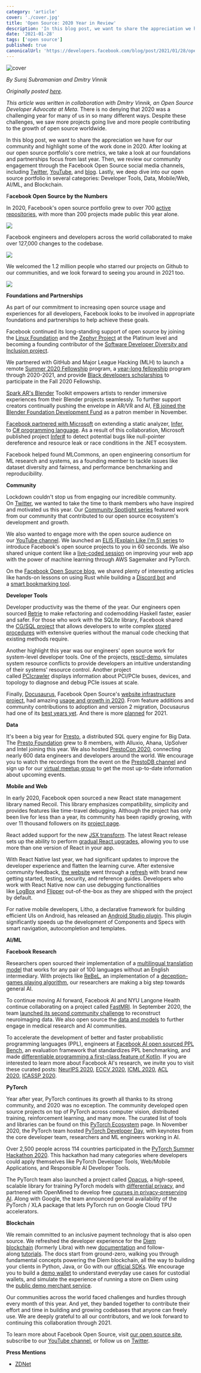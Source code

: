 ```yaml
---
category: 'article'
cover: './cover.jpg'
title: 'Open Source: 2020 Year in Review'
description: 'In this blog post, we want to share the appreciation we have for our community and highlight some of the work done in 2020.'
date: '2021-01-28'
tags: ['open source']
published: true
canonicalUrl: 'https://developers.facebook.com/blog/post/2021/01/28/open-source-2020-year-review/'
---
```


![cover](./cover.jpg)

*By Suraj Subramanian and Dmitry Vinnik*

*Originally posted [here](https://developers.facebook.com/blog/post/2021/01/28/open-source-2020-year-review/).*

*This article was written in collaboration with Dmitry Vinnik, an Open Source Developer Advocate at Meta.*
There is no denying that 2020 was a challenging year for many of us in so many different ways. Despite these challenges, we saw more projects going live and more people contributing to the growth of open source worldwide.

In this blog post, we want to share the appreciation we have for our community and highlight some of the work done in 2020. After looking at our open source portfolio's core metrics, we take a look at our foundations and partnerships focus from last year. Then, we review our community engagement through the Facebook Open Source social media channels, including [Twitter](https://l.facebook.com/l.php?u=https%3A%2F%2Ftwitter.com%2FfbOpenSource&h=AT0jrB5KbdQF87sS_mzc3rix3EMr3sVzTYG_S6Lx1wpTRbCW4z6CskWBsGyzwvkMkxZES2NaR122HYWrqrzRapcEylbHJso_peYL0PR6q6KG4GrKdTwz5_bqeDso2CYyc042LDRMhp4bod__ZUieoCqMIoWro3udGqgYd46Oiy4EECu3S61DHURF), [YouTube](https://l.facebook.com/l.php?u=https%3A%2F%2Fwww.youtube.com%2Fchannel%2FUCCQY962PmHabTjaHv2wJzfQ&h=AT3iOmN9HfJ_0cSWkjd_mpfSPKOuUMD_6F7npNQrphdQoX7A_cqPwJgypsBT5L31f87Ff8WNcTrilu56rm49W9Ddhv5t4DTMFawAUbdgh9Jo7EV4uo3zreQhfb8qvFad2xuvVkQxeBHLQ_BFxE5yZh4Ec-wvryoXWXeV_HuulJ4), and [blog](https://developers.facebook.com/blog/open_source/). Lastly, we deep dive into our open source portfolio in several categories: Developer Tools, Data, Mobile/Web, AI/ML, and Blockchain.

F**acebook Open Source by the Numbers**

In 2020, Facebook's open source portfolio grew to over 700 [active repositories](https://opensource.facebook.com/projects), with more than 200 projects made public this year alone.

![](https://scontent.fyvr1-1.fna.fbcdn.net/v/t39.2365-6/143326803_789981921931781_3625414714551932602_n.jpg?_nc_cat=104&ccb=1-7&_nc_sid=ad8a9d&_nc_ohc=U_pEBQBKRx8AX8NaZkU&_nc_ht=scontent.fyvr1-1.fna&oh=00_AfD5qqU3L8SX3V9pZBmafl49OYT8vOVgADQ3ObFu1hFieg&oe=636B2937)

Facebook engineers and developers across the world collaborated to make over 127,000 changes to the codebase.

![](https://scontent.fyvr1-1.fna.fbcdn.net/v/t39.2365-6/143272396_168278474745372_6971491882314882333_n.jpg?_nc_cat=111&ccb=1-7&_nc_sid=ad8a9d&_nc_ohc=lntReFoSzYkAX_Vbl97&_nc_ht=scontent.fyvr1-1.fna&oh=00_AfDZIl7a1_FxtJbmRcNWuL6oWzHxNQI7xC1htfEa173bGQ&oe=636958A9)

We welcomed the 1.2 million people who starred our projects on Github to our communities, and we look forward to seeing you around in 2021 too.

![](https://scontent.fyvr1-1.fna.fbcdn.net/v/t39.2365-6/143384413_540210096940347_1225666321604919029_n.jpg?_nc_cat=108&ccb=1-7&_nc_sid=ad8a9d&_nc_ohc=WcDnIsaLtuIAX-Zu_VE&_nc_ht=scontent.fyvr1-1.fna&oh=00_AfDOztalRERJC3C7jd478htYDddS_y03J-E9e-KXmJcLrA&oe=636B00BE)

**Foundations and Partnerships**

As part of our commitment to increasing open source usage and experiences for all developers, Facebook looks to be involved in appropriate foundations and partnerships to help achieve these goals.

Facebook continued its long-standing support of open source by joining the [Linux Foundation](https://l.facebook.com/l.php?u=https%3A%2F%2Fwww.linuxfoundation.org%2Fblog%2Ffacebooks-long-history-of-open-source-investments-deepens-with-platinum-level-linux-foundation-membership%2F&h=AT2QpYl1IfwuH8LJrilxDPd-5exDtYfA6rubzsJ3If9tlS71-dAl3F6ONultr2047DBsbl3qz2Z3BfLcg-eaEDgde9nsgtGAbFfzQ-H0yw8QaIQRwvaTciVkI8D0Ew1XPBAM3kMwGA0-UlxHSsZpBOXS6CyMjk_G7Iy72YGgcUw) and the [Zephyr Project](https://l.facebook.com/l.php?u=https%3A%2F%2Fzephyrproject.org%2Fgoogle-and-facebook-select-zephyr-rtos-for-next-generation-products%2F&h=AT3ld1bF5OHWv4LFwtOIhWoBFiR91RUODQKOLJg-oEAql3SQ8LM1SWJHfqu4ZVS7RfNm-UVe6VyhusjysZwiyQWPPyIl3t4up72SSKIkZ0rPbKv0kMlWxYx__qikLYCbwCWfQyKYdlr9FKNigNIM3i17siXETfOp9PtbVoLu4z36YdiGqP37qO3k) at the Platinum level and becoming a founding contributor of the [Software Developer Diversity and Inclusion project](https://l.facebook.com/l.php?u=https%3A%2F%2Fwww.linuxfoundation.org%2Fpress-release%2F2020%2F10%2Flinux-foundation-focuses-on-science-and-research-to-advance-diversity-and-inclusion-in-software-engineering%2F&h=AT3rFm_oE2LM7Qk-eb-wjRSEPcmCsrzWwIz8dySnvimX8UdSFUrdcEKrduopUhdYOwQBhfY_nlsEt3yR-aSdNzNT4vqLTaG1BO_qd7cFy0iljOL3GJdxYf2oEOOdi-iNAx2qEyTgDgnBsIhF76K6pXJO9lx5BNVgIMlQg9iXLS0).

We partnered with GitHub and Major League Hacking (MLH) to launch a remote [Summer 2020 Fellowship](https://l.facebook.com/l.php?u=https%3A%2F%2Fnews.mlh.io%2Fmlh-fellowship-the-future-of-tech-internships-05-04-2020&h=AT3oGSKk-xo3nGoCRycF2D5oW26oDqWxry8XmpHpddO5pBTm28Au3k5dwJZNOezf-e7LJkRWttPJz9IoiDEmPAMicZKG2rpyXVNUZ1afWsWhCuJmBKunQH9eX8WRgqZPkJ7h0KXKt3HLEM8IsxMxBguZWkh1Fa9Pw9Mkuwy_eEU) program, a [year-long fellowship](https://l.facebook.com/l.php?u=https%3A%2F%2Fnews.mlh.io%2Fwelcoming-facebook-back-as-a-sponsor-of-the-2020-2021-mlh-fellowship-08-12-2020&h=AT1_6L2BZICHH9qd_CuMn5QkL0xF7X_H9NzCPFJP0ppEqhtebFhTmxYswlnDqXLo2CvpVHOow2NgIz0wxFn8c2Dv1yfZqQLzqMNB343zAihoZlY-MJBKdXk_oEd8SdVByUxEJiPQleBlsFHPOPMBmKI2SQK_JhwLo2OwSPCXbEM) program through 2020-2021, and provide [Black developers scholarships](https://l.facebook.com/l.php?u=https%3A%2F%2Fnews.mlh.io%2Ffacebook-sponsors-major-league-hacking-scholarships-for-black-developers-08-26-2020&h=AT1dqr920xc9JDiRIGXpXDr5sd0-tiLsEuCZbUaSyqSSqb5MWU24Sh718LqN0NbORnOqrSFm0yUQuwGyu7ysN5ZfqEpIvE7Kbvz1bA-5S_bxOcqI_9__MqV7ZNvNrXiomwDXvYBV4gxhSQiwRMnJE6A8SjyoAHINe4w08xmqs_I) to participate in the Fall 2020 Fellowship.

[Spark AR's Blender](https://sparkar.facebook.com/blog/new-spark-ar-studio-integrations-arrive-in-blender/) Toolkit empowers artists to render immersive experiences from their Blender projects seamlessly. To further support creators continually pushing the envelope in AR/VR and AI, [FB joined the Blender Foundation Development Fund](https://l.facebook.com/l.php?u=https%3A%2F%2Fwww.blender.org%2Fpress%2Ffacebook-joins-the-blender-development-fund%2F&h=AT1rUW57hF5Kdz6fdkaO9dvdC1V_ZbC5fVMmIautNJZqVTFqIgbDuYCshZjzYBSgOzPbk5bJVpUuy0K-fKRh-Jl4lY2-o1EHawvbErK2f4_SGt7f73j8rYuq9miYy5GC-aUCnq_fvUkBGidkhrl-YsooULxQLYvi06OPeGiEYdA) as a patron member in November.

[Facebook partnered with Microsoft](https://l.facebook.com/l.php?u=https%3A%2F%2Fengineering.fb.com%2F2020%2F12%2F14%2Fopen-source%2Finfer%2F&h=AT3HGll4-DYvOQHTAUbI1EW2_pBNQvEkwCJmkKnVj_00x0gUsHghlb0qZ0PR-twVcUWcCHVujEcLWyJDgb9iciYKjFZccnW2MwRxsA4IyDSm3X-w_UaIzzS3vbFYuivWcgrdmhJ_4MNUfjHowmSSHDtnh7LClndNopEXquGti1E) on extending a static analyzer, [Infer](https://l.facebook.com/l.php?u=https%3A%2F%2Ffbinfer.com%2F&h=AT0--hhuN3ilpTt1ReF8RaSAaEOBwrTA6J2G9xoWsos-EgNEu1ybqs2bFdIglaOMtX_DYpTMiWUnO5wDnOgzh7NpfJdtQn1Ja-yoWAOeNNjS4v94RCLVTpTSnWbrAbfP1IGPOYZsEY0S_MTBTGBsIzr3XiNSApakE3QxvlsEnlQ), to [C# programming language](https://developers.facebook.com/blog/post/2021/01/28/open-source-2020-year-review/#). As a result of this collaboration, Microsoft published project [Infer#](https://l.facebook.com/l.php?u=http%3A%2F%2Fosoft.com%2Fen-us%2Fdotnet%2Fcsharp%2F&h=AT0npx5Y48RdvZXbN9OERwx9HBVPfwJxaZAQQuFArK8rUBTTKYDPNdmLRB1NuPH2Ze_KbGQk3SGTRw_VVR3ZuCoS6_rJ3-z_a8jMkmyID-h3sHbBZvi_BKbHJlInWC0My24sGXRhwayX0oCu7shkBSTD_X5XWXKuUFfrFMItRcg) to detect potential bugs like null-pointer dereference and resource leak or race conditions in the .NET ecosystem.

Facebook helped found MLCommons, an open engineering consortium for ML research and systems, as a founding member to tackle issues like dataset diversity and fairness, and performance benchmarking and reproducibility.

**Community**

Lockdown couldn't stop us from engaging our incredible community. On [Twitter](https://l.facebook.com/l.php?u=https%3A%2F%2Ftwitter.com%2Ffbopensource&h=AT2Exnq_OWSIc-4RNc_GrvXw-Ku4Uyyefx88E2oDxlw7Y9igM1k3PiH7JMyuh3QoCP3hrAqVQlNGaBt4VgjWaaoKpBNSrFAwJdWeuLWC8ty5Vf3cocUUhBPBxEYNlTMiNVjNPHOtFheqrvui4HPBAH_EQur6snUUouXcGG74ZGRmdSV_7-4DIonv), we wanted to take the time to thank members who have inspired and motivated us this year. Our [Community Spotlight series](https://l.facebook.com/l.php?u=https%3A%2F%2Ftwitter.com%2Fsearch%3Fq%3Dcommunity%2520member%2520spotlight%2520%28from%253Afbopensource%29%26src%3Dtyped_query&h=AT3vcp_Fw_vXUGP3AYqTs59p7dh2utwxD9nx1O2URwNJTCyyIUGJQupvZUGfFKXNdrEv7AFPsBOxtsOchNTvLJ07-RzTB8akIX1ktFqVzWqruDbaDroNe4uaSFTIYu_p4A-AJdelw6lKRXp_n6hsC8RA2gXn8R5i9x5HfAn0LJE) featured work from our community that contributed to our open source ecosystem's development and growth.

We also wanted to engage more with the open source audience on our [YouTube channel](https://l.facebook.com/l.php?u=https%3A%2F%2Fwww.youtube.com%2Fc%2FFacebookOpenSource&h=AT2s6FDUoqwiYPmpGFGcO2N-B7Dx15_ueobKuU_DnSvz08uj2L7g_P0bTrF2tD_MhSpt3-pwgCoiZNLX6x9L9kBfVjChUHYwM467_Tcs4D0egwO6HX9Kk1UshYNHwTbLNqR7-v6nRFawy4WWNQn_uzVm_7FeZadQDyj7eTZIci4). We launched an [ELI5 (Explain Like I'm 5) series](https://l.facebook.com/l.php?u=https%3A%2F%2Fwww.youtube.com%2Fplaylist%3Flist%3DPLzIwronG0sE7cCot-0yCbnuR6sAe7PIYX&h=AT2PqM4kUWoNPXtg_mN6ujGe0rch5QlWwh2DsUjhGno_GFN3TskJWnb4pY7XvWrQl5SnydhEf1t759LzPFZnE_KMhlP_N2i23u-wzoiozK3nF5QvfWMzUumZ0FDQsQrENuFDJL4e8mjBvuI6QRaPTmht-nNvvcjK_DGXM8G3-vo) to introduce Facebook's open source projects to you in 60 seconds. We also shared unique content like a [live-coded session](https://l.facebook.com/l.php?u=https%3A%2F%2Fwww.youtube.com%2Fwatch%3Fv%3D-eNu5hS94z4&h=AT1RVJElnpQpxgFyo9_MDZSVqEcYE7ynFboXcPU38qbGse-0OktfU_R33_yDqtgLZrh5lYAsJpQiSk0EV6yEqzhFYH_t25mX4anCcAA3dKgOlaMEM1F__hbWUZZbAJaUdBTZ6Tl7vc5FbyfvRYARZOAN3-QBT1be31AK32-nNfWqvMGngF42QmX0) on improving your web app with the power of machine learning through AWS Sagemaker and PyTorch.

On the [Facebook Open Source blog](https://developers.facebook.com/blog/open_source/), we shared plenty of interesting articles like hands-on lessons on using Rust while building a [Discord bot](https://developers.facebook.com/blog/post/2020/09/30/build-discord-bot-with-rust-and-serenity/) and a [smart bookmarking tool](https://developers.facebook.com/blog/post/2020/06/03/build-smart-bookmarking-tool-rust-rocket/).

**Developer Tools**

Developer productivity was the theme of the year. Our engineers open sourced [Retrie](https://l.facebook.com/l.php?u=https%3A%2F%2Fengineering.fb.com%2F2020%2F07%2F06%2Fopen-source%2Fretrie%2F&h=AT0O9gR1xtmjZ6zu8PNlWdJalaHxsA6U25jxWR9b9oIOVrvj_hSx-Kbht9vrv3psyWV3Bt5nVwcIMYNhYMOu4LRqVm9uUpK-CgECH_FPMfOMpqni5ZsDVQ17gDyxmAyqKSNVuLlWuFrYZ6lUxrgeSbRrhDr5y_jfZG6fM2bDgNg) to make refactoring and codemodding Haskell faster, easier and safer. For those who work with the SQLite library, Facebook shared the [CG/SQL project](https://l.facebook.com/l.php?u=https%3A%2F%2Fcgsql.dev%2F&h=AT155I5W0U2JIZSP1ZZDa3sGsUwG_PzEjyvTgZPg3xhVFOy7VoGu2ToBr6X__wqyKhbhfvwisWLkR251gq-HXJhgztq4o9gkU_zJnMzqaqHnfL4VUb3xJt7QpoIaL3VHp45XNPBt2OwbwhO_2VBRVG9h4K4OaussUE36yddLDIc) that allows developers to write complex [stored procedures](https://l.facebook.com/l.php?u=https%3A%2F%2Fwww.w3schools.com%2Fsql%2Fsql_stored_procedures.asp&h=AT1xIL3E989d5KiVydDqlCSOo4cx_33HW71o2Zoi2ZyhEufLuOva9wDmUUNOIRfQ0vDf1Ggxr7EoIMchQCa37TdDMZyjT_x-lqATMpLWjLAmGUrHnO2iMZ1QpsfaKZ9yqtCYIXCvbXb7Jx8zgys95Hrx1W3yxoe_GMkcy6JqXMw) with extensive queries without the manual code checking that existing methods require.

Another highlight this year was our engineers' open source work for system-level developer tools. One of the projects, [resctl-demo](https://l.facebook.com/l.php?u=https%3A%2F%2Fengineering.fb.com%2F2020%2F10%2F14%2Fdeveloper-tools%2Fintroducing-resctl-demo-better-resource-control-with-simulation%2F&h=AT1LsBBSUPesLd5AS8MjXLGPObQHC54CU_TzQuF9WKrmH0KGMHI581y8_5GABaf8ILnIpWcK3BYTnND4fyb4LVDiAifvpoRWxDP7fpKy0tQg5HhgX4ONu8kN-vGhfvEb7k99aCDf6nY_W55-taAGVM86vLuKDWzQCvnDKoJZGV8), simulates system resource conflicts to provide developers an intuitive understanding of their systems' resource control. Another project called [PCIcrawler](https://l.facebook.com/l.php?u=https%3A%2F%2Fengineering.fb.com%2F2020%2F08%2F05%2Fopen-source%2Fpcicrawler%2F&h=AT0NJ8n7euM7ysZMkL04Oz3CvzJoNJeRdklXWjXDGSsF1NNgUr4M6e4tV-QYSJl2OsR02i1LtxZAC8Q8F_kV-XmKIF7CtTzje5BEC7t2qt_ZdYDeBeErr1Jo87YRWCmSfqbKMWJH47jUYNMtycz8Ydmvey4qV87cJ-Lnm4giNpw) displays information about PCI/PCIe buses, devices, and topology to diagnose and debug PCIe issues at scale.

Finally, [Docusaurus](https://l.facebook.com/l.php?u=https%3A%2F%2Fv2.docusaurus.io%2F&h=AT0ji9MLcko9WlbZfWEWpwNizsr4hgVYv0caTTS7T38plqCpgwEovsPfJ-SuuLPgcpGPpc7Qf3o-O-s99YxIvHQB-ouF8A0-HL0tRKtHFoDHON-1oyUf5t7lXu3_V3eljtpFx9HE9eorroVrMPbrVFaqKHShIooJfM7rnK4Enc4), Facebook Open Source's [website infrastructure project](https://l.facebook.com/l.php?u=https%3A%2F%2Fgithub.com%2Ffacebook%2FDocusaurus&h=AT3g6ggliAW3op54elGgQmwi3U7eZA75hbjxYFCzgQsikxHgaoQF44Dx3Q5xzFH_qS1ABe2AgQe-MjzX_yB7K01ui3zQQAZ_nfH6UP0s8AhfKL_ynzpnKAHlTMf0xYThaEEnIcqgPDd6eGpI_2dTOVJXqWwEirPIQjXOzOQ0u1Q), had amazing [usage and growth in 2020](https://l.facebook.com/l.php?u=https%3A%2F%2Fv2.docusaurus.io%2Fblog%2F2021%2F01%2F19%2Fdocusaurus-2020-recap%2F&h=AT14kbcBz7REMLzLMvGIfDhJXm8XfkAyT0oAANB_O0FvQ2GpnDrnFCcENGFnVToVCW2_Pq0Nd-Smeb2dTnh-mqEHtLhw34I5FVp8OBfOG3rfBxV2kEbHL83M7T561M_6xcKCIFu06tJ3fLocW2VGxccUyZYEdbSA2jRUFjVW-o4). From feature additions and community contributions to adoption and version 2 migration, Docusaurus had one of its [best years yet](https://l.facebook.com/l.php?u=https%3A%2F%2Fv2.docusaurus.io%2Fblog%2F2021%2F01%2F19%2Fdocusaurus-2020-recap%2F%23github-activity&h=AT0oXbMO1bvi8VRXtfsQ39SxGS_Fk3u-yneHGnR-M25jQj1wV807-EA5PVIPKf3MbSYLPj9S1iYVO8Oj_Wr1C494nJGY4iunsrtPzkw6_Zq0pMtmqZbZ9jieU9yemnAtWpowODzZpoXcL1AqCSS6h9JbuDZg2YQlr7luxnjivEw). And there is more [planned](https://l.facebook.com/l.php?u=https%3A%2F%2Fv2.docusaurus.io%2Fblog%2F2021%2F01%2F19%2Fdocusaurus-2020-recap%2F%23whats-next&h=AT2wn6x_5NjnDsh2WNTNblwdFIlvlecbWOCja9J74euWfHacgY_SvY7KTRQzyQglh3MCcnpLCnszwWAiHuVlp-Vk1Zng_Pi6FRTrJOf9G2DPUCVunmh1yXmDtJ0tIK07BR56E-e9on3nI5_OluFAIgkLOKTh4uk_7j5lIY9HGsQ) for 2021.

**Data**

It's been a big year for [Presto](https://l.facebook.com/l.php?u=https%3A%2F%2Fprestodb.io%2F&h=AT2tanOmQZ6uU5RmeebHOapEwN9Hd80SOCDjS_xBL300n2kAwXrj62pT9bh60uFTSjTp4AdCKW6wP1pUvqRQzzWJqyvznQYjkEIolZ3fIxYOWvWfQeNNhHYIkhatTeU5oil_pLVA3SIUw_V-FDwgXRMJ8_79NNZABYL6YA9kwOE), a distributed SQL query engine for Big Data. The [Presto Foundation](https://l.facebook.com/l.php?u=https%3A%2F%2Fprestodb.io%2Fjoin.html&h=AT3zAp_VvXTRhm0l7cM5-DSVNpIXvUHwcMj8px9y6_df4zrCN8l0MAAKtfFFVMNr8OYpvOlEuyzhaLiEf7AujSdDCvcr0-K-i1THrO_JchAhGN8guZCcF7qkYhcykkt25r6WsEclBD4TCZE6IHTMez-Y6QE-fC8owjdSyBLFpqo) grew to 8 members, with Alluxio, Ahana, UpSolver and Intel joining this year. We also hosted [PrestoCon 2020](https://l.facebook.com/l.php?u=https%3A%2F%2Fprestodb.io%2Fprestocon.html&h=AT3a1kYP6AwzUg_5--k5bFrYXcWaWXqHbF1_NA-oD_zqxB17J2BAbil0WPGLqKGTWCRQP1aF60mlkv2BzW4TYaLprR-hHcWCHIqC7dPdf2XF0fEzyVA_glOkOWConRPOb4YtHAWQcyyRi_jZSx7i8CdUoQNhRTGxuYveSgoDHkc), connecting nearly 600 data engineers and developers around the world. We encourage you to watch the recordings from the event on the [PrestoDB channel](https://l.facebook.com/l.php?u=https%3A%2F%2Fwww.youtube.com%2Fchannel%2FUCwuYAEybmcgOfbPvG1SKiFg&h=AT1xqdUGw-1s_WhxNf9-Jgl1wi-jyNm44BjDto77GxJHTZw8fFLMdeIIa7LothV1-vw9OOqMOyuQugioZeL8DNNlcCukaJKSj3n1UXdZNB_Oc_zr9JpGdpRTjQOFkiDhgadkgIROZzycstpIJsYDxzrRToHKLer6dkPhf3WvAG0) and sign up for our [virtual meetup group](https://l.facebook.com/l.php?u=https%3A%2F%2Fwww.meetup.com%2Fprestodb%2F&h=AT0tBdJGrv2ja0ajm1Ta0DMzNqUYaF_GDQbxIUgVMLFC8Q9EK-F2b_3wZQ9pl7ZrRARp721naonzAC96NqU4FQ0jTvW5nhQD3JF4ba3Pv_4QPmSB8let7FJ_2vmfzmABl1hK99JoU-RDwP3Lnqx_CZGgAOyKJDXIgciJEQJ6RUg) to get the most up-to-date information about upcoming events.

**Mobile and Web**

In early 2020, Facebook open sourced a new React state management library named Recoil. This library emphasizes compatibility, simplicity and provides features like time-travel debugging. Although the project has only been live for less than a year, its community has been rapidly growing, with over 11 thousand followers on its [project page](https://l.facebook.com/l.php?u=https%3A%2F%2Fgithub.com%2Ffacebookexperimental%2FRecoil&h=AT1veDuUvjepUU7JwjUESgTDyrEKG8vCAfmai5rov10KaBSNrj2kzLEHnGKp45GNUWiPT62OJMo8HBYPu6Lrge5WivelZfi78w7DN7jbyTDepO9uySH22y_uLpmV0gYWBE6z-T9I_NKTHhB7mwmhUr3FNkUA8BBbTUSVc15Ej0o).

React added support for the new [JSX transform](https://l.facebook.com/l.php?u=https%3A%2F%2Freactjs.org%2Fblog%2F2020%2F09%2F22%2Fintroducing-the-new-jsx-transform.html&h=AT3YRy16Am6x32SyNOoycTdSSBVgxIg0aOZr3Js-pg7mWb9vyaNQw7-m0eLEr8KxpM1DuaUKoGW5Gu3niW3OMrbvh6gilHDsgsoIX0ia8p4xg_SZD4JA5Rp8KgVFkrK7ACL5heCvvWSkTUEn4Qo2fEBvdTqiJw8wpbsWgjS7Nts). The latest React release sets up the ability to perform [gradual React upgrades](https://l.facebook.com/l.php?u=https%3A%2F%2Freactjs.org%2Fblog%2F2020%2F10%2F20%2Freact-v17.html&h=AT3cK1VzrZWNY40qTASJOaJLTY2eJXUIbmq5soEwVnvkF2bywD15KI8SgyeA7oRfVxXaN6ERn7xfH5--Sm3vaj49Ww_NBaF3nRaBYDUcZNQGok5WwchV3Ph4VEFLZ2nn-iexcVYR2mG0g9L9eejMNFV8-qq4ecuojgJbN4UCS2w), allowing you to use more than one version of React in your app.

With React Native last year, we had significant updates to improve the developer experience and flatten the learning curve. After extensive community feedback, [the website](https://l.facebook.com/l.php?u=https%3A%2F%2Freactnative.dev%2F&h=AT1UC5U3JxEi-JoMcG9_NveOy6ZrxRb0ckF-Q3QFY5TJ5cQDhge4am2isKARHxoxY_3CkVEbMJhmLJ-EYsa1B-RTw5gvDxp1iMUnb0BFn6GPFn_qgK0K2ok8WtJt4qkReYE4_n96ufFfcDW2YHojBBdINqjiECkNxkJ2eWSPRUY) went through a [refresh](https://l.facebook.com/l.php?u=https%3A%2F%2Freactnative.dev%2Fblog%2F2020%2F07%2F23%2Fdocs-update&h=AT02BUL-yRD6a4Dh-gTc6u-Zu0ZNFP0cTK4Qk0_nmbjTl_dd1u0aibtMulzjgGYzMNTbY1IQg5ziZVSvCKxqZy14PWNmU_bDDyeFlhYFCvhd-f5JJnOV32jflpH0MmttYYDX355Tm4NR_vYRLVTQ4Ghyr0MMQEwos3b6qbB23VY) with brand new getting started, testing, security, and reference guides. Developers who work with React Native now can use debugging functionalities like [LogBox](https://l.facebook.com/l.php?u=https%3A%2F%2Freactnative.dev%2Fblog%2F2020%2F07%2F06%2Fversion-0.63%23logbox&h=AT0j76whqRmuSuCfuoVGeIlADZvlttoHxAUbyiPvseRF30N3g_wSjrpjKTU1ijeFgVjxs3lz1kZEh9NTzEKNfIZEN-Jyx-VY71men-KcsWXuGnfLioEzvHApjNjvasMli8NOF9sciHA3eHG9nV1H91hVTto3G9vazKNPT0VCHOs) and [Flipper](https://l.facebook.com/l.php?u=https%3A%2F%2Freactnative.dev%2Fblog%2F2020%2F03%2F26%2Fversion-0.62&h=AT3DFjJQpSvhEZTCqgv8wJh7MzLquIwGF3OZkvi3WORnAI2CDQDFN5_F5Z_kLQ6yiaX7s_dkkPDO0nu7WF2YC8e0-mwk63MzC9kyxyZlQgXA0I9Tn5wm4Ya-77COrSJPurDxSse5yymREjWwV75hDTPZtSI3iwkoHOFLmTOVM5s) out-of-the-box as they are shipped with the project by default.

For native mobile developers, Litho, a declarative framework for building efficient UIs on Android, has released an [Android Studio plugin](https://l.facebook.com/l.php?u=https%3A%2F%2Fplugins.jetbrains.com%2Fplugin%2F14468-litho&h=AT3lpLuXwoCU-3ValdM914Q4_OEVW0L77j5LObZ2jfscUQaLAFH7ff5nlAEkPIxpc-EMn7YBA1Iw8aO8YIpf97a9T0De_CUibfm7CV-kHOv6-BdzcNJrhbJuH-4-aUU6aMALaqUXv6ZkP07CJ22dZufp1sZY1mJO1o3VRK4hDqI). This plugin significantly speeds up the development of Components and Specs with smart navigation, autocompletion and templates.

**AI/ML**

**Facebook Research**

Researchers open sourced their implementation of a [multilingual translation model](https://ai.facebook.com/blog/introducing-many-to-many-multilingual-machine-translation/) that works for any pair of 100 languages without an English intermediary. With projects like [ReBeL](https://l.facebook.com/l.php?u=https%3A%2F%2Fgithub.com%2Ffacebookresearch%2Frebel%3Ffbclid%3DIwAR2Rpx9x3OC-f_t0CFmq1u7_xRteDqMDpxTwKAvPgFjML6iaAPTD3nqcCYw&h=AT0YT8b_c6DzqNaQJf1BW6NdO5079F7EGKZqEqfjpV4fdhnyNmz5lmgGfmmep2W_VK7byRvQWe42lvI1cFkUtCjNu9q5Tk6n-R4NDr-yVlcymNVbhJKNQCZ0gSvzp6u8jVAaIF00oH10YfgNGyv9ir0b_X8rDDwqNob8EQj3qDfFxbsHaUZM363U), an implementation of a [deception-games playing algorithm](https://ai.facebook.com/blog/rebel-a-general-game-playing-ai-bot-that-excels-at-poker-and-more/), our researchers are making a big step towards general AI.

To continue moving AI forward, Facebook AI and NYU Langone Health continue collaborating on a project called [FastMRI](https://l.facebook.com/l.php?u=https%3A%2F%2Ffastmri.org%2F&h=AT1kjicb5vbkzfzc8faQL9P79AuYJjyF64lfQYdhO4_HHoyZ2yLE3EQFUVWDQbqucMKvTuYjIlFxM578Yh7lAXnNycpnLfPzJ6EcjBxEgt_oSAHiKi_ajZ12pYMNvdprr2eVUK9lzwD0ClV10XUWHFbF7PTZV_gBwvUP_02EBBM). In September 2020, the team [launched its second community challenge](https://l.facebook.com/l.php?u=https%3A%2F%2Ffastmri.org%2Fleaderboards%2F&h=AT2kRYsn2Izpp-GZHi4sbunvH2HHbuDKg7So3ZATTQlqcMTZdsmEJdd0tXckoFwDBeu_VSuA5sbZDVkdYsGydIQuxBWp6UNfYE6Lt15G9Hw049TVVw4ULK7cKFWs6EA3mZ9tKzErOJzvWuu491Z6XkSysBAq7KnTMLC0P5gTWOM) to reconstruct neuroimaging data. We also open source the [data and models](https://l.facebook.com/l.php?u=https%3A%2F%2Fgithub.com%2Ffacebookresearch%2FfastMRI%2F&h=AT1gP8Aj_wdzCK7tDhogDT1XXgSzLPfmgytdWZ0thF3YEYqZrKp02r-W1Fypzw2B58hiFTzqLy8p2jkNDW_vSkXgWcZZ3V_Jl0SwbRGjQNYdLo9Loif_H9Uj0JCYHi4QDbxNBkK2NOVZEmoVwO9rdtx8Wq4rcM4nfP6B07jaKOk) to further engage in medical research and AI communities.

To accelerate the development of better and faster probabilistic programming languages (PPL), engineers at [Facebook AI open sourced PPL Bench](https://ai.facebook.com/blog/ppl-bench-creating-a-standard-for-benchmarking-probabilistic-programming-languages/), an evaluation framework that standardizes PPL benchmarking, and made [differentiable programming a first-class feature of Kotlin](https://ai.facebook.com/blog/paving-the-way-for-software-20-with-kotlin/). If you are interested to learn more about Facebook AI's research, we invite you to visit these curated posts: [NeurIPS 2020](https://ai.facebook.com/blog/facebook-research-at-neurips-2020/), [ECCV 2020](https://ai.facebook.com/blog/facebook-research-at-eccv-2020/), [ICML 2020](https://ai.facebook.com/blog/facebook-research-at-icml-2020/), [ACL 2020](https://ai.facebook.com/blog/facebook-research-at-acl-2020/), [ICASSP 2020](https://ai.facebook.com/blog/facebook-research-at-icassp-2020/).

**PyTorch**

Year after year, PyTorch continues its growth all thanks to its strong community, and 2020 was no exception. The community developed open source projects on top of PyTorch across computer vision, distributed training, reinforcement learning, and many more. The curated list of tools and libraries can be found on this [PyTorch Ecosystem](https://l.facebook.com/l.php?u=https%3A%2F%2Fpytorch.org%2Fecosystem%2F&h=AT2aAGjk1tNE4yqFyPwn2K5YhjzC6v7AHnbqwhNh_ELI8z2qJVRICtPS0UVk0Rw06S-KHe-W1mt50CAyvpyzswMba8d_4eToSX2lNAZ-uZv9S2xYwVVwtpWupr4yCcmNYlfadEyxenaTuyHIu4VLu3W8uMRwhGNFo0fJBcpcaNIkWgnD34guV8AR) page. In November 2020, the PyTorch team hosted [PyTorch Developer Day](https://l.facebook.com/l.php?u=https%3A%2F%2Fwww.youtube.com%2Fwatch%3Fv%3DjaPVoObpdO0&h=AT2n-TtmNFjjV2Z38WrZTr1qxKRtZ_XrNAI-BAvf5NZsN5tGPeYA-DreOquP1xTsCBABHa7JFxt4859xXxwMSryMXVNMDu-yqXpubyDdVDyVfEjvF-sa9xTg32WH4BWRGpg7hbB2RYiSJdhNUk9XrumPTWl-vDqM-PLJJ8D9xUM), with keynotes from the core developer team, researchers and ML engineers working in AI.

Over 2,500 people across 114 countries participated in the [PyTorch Summer Hackathon 2020](https://l.facebook.com/l.php?u=https%3A%2F%2Fpytorch.org%2Fblog%2Fannouncing-the-winners-of-the-2020-global-pytorch-summer-hackathon%2F&h=AT133F83sO0zbGuIokNukofrtsnO1Plb3BtlEqf5FPexQb_bbZLF3jdvCw2WhtzI_k9SPjiBJgYq5_unyALxoDt5ing8eSHcY84bfa5ArbolkZbmVHBXWJEQ1FaWL4Y929BDsUWhDTQ6vvAXUqCJTe4F8w4FeFmCg7UZzYNP_BE). This hackathon had many categories where developers could apply themselves like PyTorch Developer Tools, Web/Mobile Applications, and Responsible AI Developer Tools.

The PyTorch team also launched a project called [Opacus](https://l.facebook.com/l.php?u=https%3A%2F%2Fgithub.com%2Fpytorch%2Fopacus&h=AT0ReZCgr77Q2SsNct9AuSI7pzVLHzb8Q19OOeWewbGsYoSXJcfwuIG1qoGmeKKQZjPrlH4bV8CohtSGSE5Ykwure5ztcatyP7mPtL5ZNw5Csl7eC5UjGe5ZHOfiWyMSYWe0Vo8d_YndmYm9gGnMZk4CGMIIaa-_-3z5f8c0FP8), a high-speed, scalable library for training PyTorch models with [differential privacy](https://l.facebook.com/l.php?u=https%3A%2F%2Fmedium.com%2Fpytorch%2Fdifferential-privacy-series-part-1-dp-sgd-algorithm-explained-12512c3959a3&h=AT12Q4C_A45-2Zvl2ulqnkHT8WtJHKpgebr7l_9N59mhegpASFbFz1lwWRyOpYN46TiRP71NF5ripkvIjhJdhrDdsggUb3OnKefaw0wdFGb3GYTzwvqP2O4EBOG3EYA0qC9ACmtu7s8Un5wM0vd7fvOjCMNy-X6UqCNAZQuWAfU), and partnered with OpenMined to develop free [courses in privacy-preserving AI](https://l.facebook.com/l.php?u=https%3A%2F%2Fcourses.openmined.org%2F&h=AT1BNVffMWPVMjB8uCofye2qYO8N5bgTcfk45M2hV2AdSGqgkIhaFF_MljGOShRG7B_iMuYjSeGLZ4IY46rTn-y05YfitAL-TtwfDLnKR5TvR561M8rDZTI7CwXM1nQ88g0FDzmSay5_ATLw9WpMoph1DkJ0Ihe8PIg2MjGv7Pk). Along with Google, the team announced general availability of the PyTorch / XLA package that lets PyTorch run on Google Cloud TPU accelerators.

**Blockchain**

We remain committed to an inclusive payment technology that is also open source. We refreshed the developer experience for the [Diem blockchain](https://l.facebook.com/l.php?u=https%3A%2F%2Fwww.diem.com%2Fen-us%2F&h=AT3oQCPrDeafjAJMeovYo8Rw_Q3dLdx6dZVeE4apH35WT6s_gp8m6EP5wGRIx6Q2JnclQDH22vmnT2k_3peS_EjNKyEZ6VH1tyxRwfEP1Lfk5dQnS-UxoL28C3VobmYVKoX1Bpbhkbnn844Nc393L0ivB5d2Kiy6xwA5AUXRcbo) (formerly Libra) with new [documentation](https://l.facebook.com/l.php?u=https%3A%2F%2Fdevelopers.diem.com%2Fdocs%2Fcore%2Foverview%2F&h=AT1gbeNOXbsLHtrN4n-kYTmFtilj9xI9mn552Y6h7Ex6ucDMwu-25NIhFH0O6w0OoeJtBJ1iHtz6i2v-YEazQy3Apitt7AC7NCoEMjNZMBhxpMLNnV9QezC_h-5gMKSFNBLTgtFQnSzsiZ2im7ZGcYk2qkLNfqDVW_lp3ny-YYE) and follow-along [tutorials](https://l.facebook.com/l.php?u=https%3A%2F%2Fdevelopers.diem.com%2Fdocs%2Ftutorials%2Foverview%2F&h=AT0NShQ9gZ4kTchkDqj44-OGp1XwLVZi7TR3WaqdYUSBTcZnWjFgPkd6jWjFBHdRHnikJcc4i578KMtWgmCK-6vw6m8CMf58dmWTjELodySzdXXq5cTLgYd1pIGjYR_9RLjtK14lzS6DBFv08BHqPTnRnGddrAEoqfa6ODGeRI0). The docs start from ground-zero, walking you through fundamental concepts powering the Diem blockchain, all the way to building your clients in Python, Java, or Go with our [official SDKs](https://l.facebook.com/l.php?u=https%3A%2F%2Fdevelopers.diem.com%2Fdocs%2Fsdks%2Foverview%2F&h=AT0MM7sfnKrLood39BMPcEWn1tfA641Yy5Epst20nWl0b9hHVPlDaj8lZfF2uzmXtUeF5gKu0KdFRBG8G0rF-V6QeXVioWXrP3VcTGOxbCmcuuTB96zsIuDT9io65fZTslJaEy7TU7txgCGGooxPULj8qwEw0sKM4gygSGKo7kw). We encourage you to build a [demo wallet](https://l.facebook.com/l.php?u=https%3A%2F%2Fdevelopers.diem.com%2Fdocs%2Fwallet-app%2Fpublic-demo-wallet%2F&h=AT2tkRuSaToE0LI33KdmKew8MiN6xIGdDvYzJOlCSOoejLYtW1Gq7MrbT28POu4MYaT95lcVH296_vw3N_x0gOTgUXG-YIVXKxkldqikNncTJXHZ25gT-CnIS41GqENeU6MQRXq-PrUmMCCLIjGy5Kr7qpnpTxmiHDfEkeDRrR8) to understand everyday use cases for custodial wallets, and simulate the experience of running a store on Diem using the [public demo merchant service](https://l.facebook.com/l.php?u=https%3A%2F%2Fdevelopers.diem.com%2Fdocs%2Fmerchant%2Ftry-demo-merchant%2F&h=AT1KO8dPfBE8cGPKzFTAx2nAAfFm3spC4LvIr26HVocNhkMD0sp6AC-r4t-XGrs8M5c1mbiTKL62bU4xL4VRS5aIUbvugLIyp34LZl9VJrO4-ElkO2YeQmgG_JaPCv6Blwt3G8SFYady2gJOSNtyudQwcNOj1rKKPrBOI1yrA2Y).

Our communities across the world faced challenges and hurdles through every month of this year. And yet, they banded together to contribute their effort and time in building and growing codebases that anyone can freely use. We are deeply grateful to all our contributors, and we look forward to continuing this collaboration through 2021.

To learn more about Facebook Open Source, visit [our open source site](https://opensource.facebook.com/), subscribe to our [YouTube channel](https://l.facebook.com/l.php?u=https%3A%2F%2Fwww.youtube.com%2Fc%2FFacebookOpenSource&h=AT365Uwf4pJ8j3zpQXaAyGdrJGhUQxPEbIchlF-tlKQ15Kg5SFiDGiJds4XNAV_E2gTUXmEDtLp_T88tCJ-ywAhgwrPM6afdR7Gst0OtEZsiFX2RizA2TYqO4v6v1T16AbS9T88O2w1FB8dL-aqe_aZlt34KT5EmXBNQH4Gm1GA), or follow us on [Twitter](https://l.facebook.com/l.php?u=https%3A%2F%2Ftwitter.com%2FfbOpenSource&h=AT04_BNQ9QdS3k-6OduZci64pKVvbu6o9zDpBFcs6PkdgHKT9dtGyqiKygg-Reelx7caxBnfXGfacFECugq09sujgoO61jhKEum6o3CjSkyasZ0D_B4UbrMp0PKFYLe44cegNUDg9WC_Yx2g9tQF3n8GKDk8NJNoxKx3u6YaHUQ).

**Press Mentions**

- [ZDNet](https://www.zdnet.com/article/open-source-at-facebook-700-repositories-and-1-3-million-followers/)